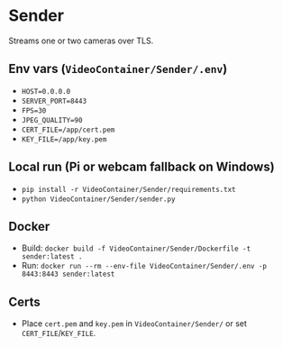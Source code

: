 # Sender

Streams one or two cameras over TLS.

## Env vars (`VideoContainer/Sender/.env`)
- `HOST=0.0.0.0`
- `SERVER_PORT=8443`
- `FPS=30`
- `JPEG_QUALITY=90`
- `CERT_FILE=/app/cert.pem`
- `KEY_FILE=/app/key.pem`

## Local run (Pi or webcam fallback on Windows)
- `pip install -r VideoContainer/Sender/requirements.txt`
- `python VideoContainer/Sender/sender.py`

## Docker
- Build: `docker build -f VideoContainer/Sender/Dockerfile -t sender:latest .`
- Run: `docker run --rm --env-file VideoContainer/Sender/.env -p 8443:8443 sender:latest`

## Certs
- Place `cert.pem` and `key.pem` in `VideoContainer/Sender/` or set `CERT_FILE`/`KEY_FILE`.
